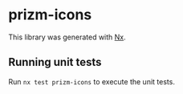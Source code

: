 # prizm-icons

This library was generated with [Nx](https://nx.dev).

## Running unit tests

Run `nx test prizm-icons` to execute the unit tests.
